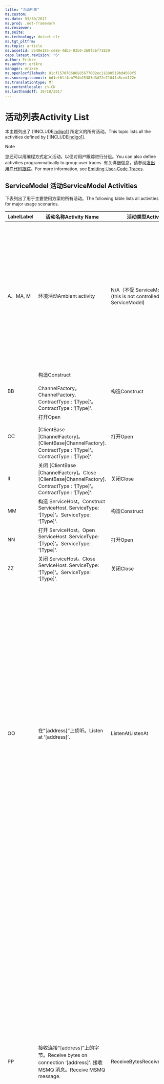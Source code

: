 ```yaml
---
title: "活动列表"
ms.custom: 
ms.date: 03/30/2017
ms.prod: .net-framework
ms.reviewer: 
ms.suite: 
ms.technology: dotnet-clr
ms.tgt_pltfrm: 
ms.topic: article
ms.assetid: 5540e185-ce8e-4db3-83b0-2b9f5bf71829
caps.latest.revision: "6"
author: Erikre
ms.author: erikre
manager: erikre
ms.openlocfilehash: 81cf157070686885677002ec21880519bd4508f5
ms.sourcegitcommit: bd1ef61f4bb794b25383d3d72e71041a5ced172e
ms.translationtype: MT
ms.contentlocale: zh-CN
ms.lasthandoff: 10/18/2017
---
```

# <a name="activity-list"></a><span data-ttu-id="5dedb-102">活动列表</span><span class="sxs-lookup"><span data-stu-id="5dedb-102">Activity List</span></span>
<span data-ttu-id="5dedb-103">本主题列出了 [!INCLUDE[indigo1](../../../../../includes/indigo1-md.md)] 所定义的所有活动。</span><span class="sxs-lookup"><span data-stu-id="5dedb-103">This topic lists all the activities defined by [!INCLUDE[indigo1](../../../../../includes/indigo1-md.md)].</span></span>  
  
> [!NOTE]
>  <span data-ttu-id="5dedb-104">您还可以用编程方式定义活动，以便对用户跟踪进行分组。</span><span class="sxs-lookup"><span data-stu-id="5dedb-104">You can also define activities programmatically to group user traces.</span></span> <span data-ttu-id="5dedb-105">有关详细信息，请参阅[发出用户代码跟踪](../../../../../docs/framework/wcf/diagnostics/tracing/emitting-user-code-traces.md)。</span><span class="sxs-lookup"><span data-stu-id="5dedb-105">For more information, see [Emitting User-Code Traces](../../../../../docs/framework/wcf/diagnostics/tracing/emitting-user-code-traces.md).</span></span>  
  
## <a name="servicemodel-activities"></a><span data-ttu-id="5dedb-106">ServiceModel 活动</span><span class="sxs-lookup"><span data-stu-id="5dedb-106">ServiceModel Activities</span></span>  
 <span data-ttu-id="5dedb-107">下表列出了用于主要使用方案的所有活动。</span><span class="sxs-lookup"><span data-stu-id="5dedb-107">The following table lists all activities for major usage scenarios.</span></span>  
  
|<span data-ttu-id="5dedb-108">Label</span><span class="sxs-lookup"><span data-stu-id="5dedb-108">Label</span></span>|<span data-ttu-id="5dedb-109">活动名称</span><span class="sxs-lookup"><span data-stu-id="5dedb-109">Activity Name</span></span>|<span data-ttu-id="5dedb-110">活动类型</span><span class="sxs-lookup"><span data-stu-id="5dedb-110">Activity Type</span></span>|<span data-ttu-id="5dedb-111">描述</span><span class="sxs-lookup"><span data-stu-id="5dedb-111">Description</span></span>|  
|-----------|-------------------|-------------------|-----------------|  
|<span data-ttu-id="5dedb-112">A、M</span><span class="sxs-lookup"><span data-stu-id="5dedb-112">A, M</span></span>|<span data-ttu-id="5dedb-113">环境活动</span><span class="sxs-lookup"><span data-stu-id="5dedb-113">Ambient activity</span></span>|<span data-ttu-id="5dedb-114">N/A（不受 ServiceModel 控制）</span><span class="sxs-lookup"><span data-stu-id="5dedb-114">N/A (this is not controlled by ServiceModel)</span></span>|<span data-ttu-id="5dedb-115">该活动的 ID 是在调用任何 ServiceModel 代码（客户端或服务器端）之前，在 TLS 中设置的。</span><span class="sxs-lookup"><span data-stu-id="5dedb-115">The activity whose ID is set in TLS before any calls to ServiceModel code (client side or server side).</span></span><br /><br /> <span data-ttu-id="5dedb-116">示例：对 [!INCLUDE[indigo2](../../../../../includes/indigo2-md.md)] 客户端调用 open 或调用 serviceHost.open 的活动。</span><span class="sxs-lookup"><span data-stu-id="5dedb-116">Example: An activity where  open is called on the [!INCLUDE[indigo2](../../../../../includes/indigo2-md.md)] client or serviceHost.open is called.</span></span>|  
|<span data-ttu-id="5dedb-117">B</span><span class="sxs-lookup"><span data-stu-id="5dedb-117">B</span></span>|<span data-ttu-id="5dedb-118">构造</span><span class="sxs-lookup"><span data-stu-id="5dedb-118">Construct</span></span><br /><br /> <span data-ttu-id="5dedb-119">ChannelFactory。</span><span class="sxs-lookup"><span data-stu-id="5dedb-119">ChannelFactory.</span></span> <span data-ttu-id="5dedb-120">ContractType : ‘[Type]’。</span><span class="sxs-lookup"><span data-stu-id="5dedb-120">ContractType : ‘[Type]’.</span></span>|<span data-ttu-id="5dedb-121">构造</span><span class="sxs-lookup"><span data-stu-id="5dedb-121">Construct</span></span>||  
|<span data-ttu-id="5dedb-122">C</span><span class="sxs-lookup"><span data-stu-id="5dedb-122">C</span></span>|<span data-ttu-id="5dedb-123">打开</span><span class="sxs-lookup"><span data-stu-id="5dedb-123">Open</span></span><br /><br /> <span data-ttu-id="5dedb-124">[ClientBase &#124;ChannelFactory]。</span><span class="sxs-lookup"><span data-stu-id="5dedb-124">[ClientBase&#124;ChannelFactory].</span></span> <span data-ttu-id="5dedb-125">ContractType : ‘[Type]’。</span><span class="sxs-lookup"><span data-stu-id="5dedb-125">ContractType : ‘[Type]’.</span></span>|<span data-ttu-id="5dedb-126">打开</span><span class="sxs-lookup"><span data-stu-id="5dedb-126">Open</span></span>||  
|<span data-ttu-id="5dedb-127">I</span><span class="sxs-lookup"><span data-stu-id="5dedb-127">I</span></span>|<span data-ttu-id="5dedb-128">关闭 [ClientBase &#124;ChannelFactory]。</span><span class="sxs-lookup"><span data-stu-id="5dedb-128">Close [ClientBase&#124;ChannelFactory].</span></span> <span data-ttu-id="5dedb-129">ContractType : ‘[Type]’。</span><span class="sxs-lookup"><span data-stu-id="5dedb-129">ContractType : ‘[Type]’.</span></span>|<span data-ttu-id="5dedb-130">关闭</span><span class="sxs-lookup"><span data-stu-id="5dedb-130">Close</span></span>||  
|<span data-ttu-id="5dedb-131">M</span><span class="sxs-lookup"><span data-stu-id="5dedb-131">M</span></span>|<span data-ttu-id="5dedb-132">构造 ServiceHost。</span><span class="sxs-lookup"><span data-stu-id="5dedb-132">Construct ServiceHost.</span></span> <span data-ttu-id="5dedb-133">ServiceType: ‘[Type]’。</span><span class="sxs-lookup"><span data-stu-id="5dedb-133">ServiceType: ‘[Type]’.</span></span>|<span data-ttu-id="5dedb-134">构造</span><span class="sxs-lookup"><span data-stu-id="5dedb-134">Construct</span></span>||  
|<span data-ttu-id="5dedb-135">N</span><span class="sxs-lookup"><span data-stu-id="5dedb-135">N</span></span>|<span data-ttu-id="5dedb-136">打开 ServiceHost。</span><span class="sxs-lookup"><span data-stu-id="5dedb-136">Open ServiceHost.</span></span> <span data-ttu-id="5dedb-137">ServiceType: ‘[Type]’。</span><span class="sxs-lookup"><span data-stu-id="5dedb-137">ServiceType: ‘[Type]’.</span></span>|<span data-ttu-id="5dedb-138">打开</span><span class="sxs-lookup"><span data-stu-id="5dedb-138">Open</span></span>||  
|<span data-ttu-id="5dedb-139">Z</span><span class="sxs-lookup"><span data-stu-id="5dedb-139">Z</span></span>|<span data-ttu-id="5dedb-140">关闭 ServiceHost。</span><span class="sxs-lookup"><span data-stu-id="5dedb-140">Close ServiceHost.</span></span> <span data-ttu-id="5dedb-141">ServiceType: ‘[Type]’。</span><span class="sxs-lookup"><span data-stu-id="5dedb-141">ServiceType: ‘[Type]’.</span></span>|<span data-ttu-id="5dedb-142">关闭</span><span class="sxs-lookup"><span data-stu-id="5dedb-142">Close</span></span>||  
|<span data-ttu-id="5dedb-143">O</span><span class="sxs-lookup"><span data-stu-id="5dedb-143">O</span></span>|<span data-ttu-id="5dedb-144">在“[address]”上侦听。</span><span class="sxs-lookup"><span data-stu-id="5dedb-144">Listen at ‘[address]’.</span></span>|<span data-ttu-id="5dedb-145">ListenAt</span><span class="sxs-lookup"><span data-stu-id="5dedb-145">ListenAt</span></span>|<span data-ttu-id="5dedb-146">此活动以及下一个活动都是特定于传输的。</span><span class="sxs-lookup"><span data-stu-id="5dedb-146">This and the next activity are transport-specific.</span></span> <span data-ttu-id="5dedb-147">ListenAt 活动表示映射到通道侦听器所侦听的地址的内容。</span><span class="sxs-lookup"><span data-stu-id="5dedb-147">The ListenAt activity represents the content that maps to the address where the channel listener listens at.</span></span> <span data-ttu-id="5dedb-148">对于 MSMQ，它是队列本身，因为队列映射到一个地址。</span><span class="sxs-lookup"><span data-stu-id="5dedb-148">In the case of MSMQ, it is the queue itself since the queue maps to one address.</span></span> <span data-ttu-id="5dedb-149">对于面向连接的传输，此活动侦听传入的连接；对于 MSMQ，此活动侦听 MSMQ 消息。</span><span class="sxs-lookup"><span data-stu-id="5dedb-149">This activity listens for incoming connections in the case of connection-oriented transports, for MSMQ messages in the case of MSMQ.</span></span> <span data-ttu-id="5dedb-150">此活动在 ServiceHost.Open() 期间创建，并且包含与创建和释放侦听器以及向所有 ReceiveBytes 活动传输数据有关的跟踪。</span><span class="sxs-lookup"><span data-stu-id="5dedb-150">This activity is created during ServiceHost.Open(), and contains the traces related to creating and disposing the listener, as well as transferring out to all ReceiveBytes activities.</span></span>|  
|<span data-ttu-id="5dedb-151">P</span><span class="sxs-lookup"><span data-stu-id="5dedb-151">P</span></span>|<span data-ttu-id="5dedb-152">接收连接“[address]”上的字节。</span><span class="sxs-lookup"><span data-stu-id="5dedb-152">Receive bytes on connection ‘[address]’.</span></span> <span data-ttu-id="5dedb-153">接收 MSMQ 消息。</span><span class="sxs-lookup"><span data-stu-id="5dedb-153">Receive MSMQ message.</span></span>|<span data-ttu-id="5dedb-154">ReceiveBytes</span><span class="sxs-lookup"><span data-stu-id="5dedb-154">ReceiveBytes</span></span>|<span data-ttu-id="5dedb-155">在此活动中，将处理最终变成 [!INCLUDE[indigo2](../../../../../includes/indigo2-md.md)] 消息的数据。</span><span class="sxs-lookup"><span data-stu-id="5dedb-155">In this activity, data that will eventually get a [!INCLUDE[indigo2](../../../../../includes/indigo2-md.md)] message is processed.</span></span> <span data-ttu-id="5dedb-156">在面向连接的传输或 http 中，需要等待传入的字节。</span><span class="sxs-lookup"><span data-stu-id="5dedb-156">Incoming bytes are waited in the case of connection-oriented transport or http.</span></span> <span data-ttu-id="5dedb-157">对于 TCP/命名管道，此活动的生存期就是连接的生存期，因为它是在创建连接时创建的。</span><span class="sxs-lookup"><span data-stu-id="5dedb-157">For TCP/named-pipe, the lifetime of this activity is the lifetime of the connection, as it is created when the connection is created.</span></span> <span data-ttu-id="5dedb-158">对于 http，它是消息请求的生存期并且在发送消息时创建。</span><span class="sxs-lookup"><span data-stu-id="5dedb-158">For http, it is of the lifetime of a message request and is created when the message is sent.</span></span> <span data-ttu-id="5dedb-159">此活动包含与创建和释放连接（如果适用）以及向所有消息（对象）处理活动传输数据有关的跟踪。</span><span class="sxs-lookup"><span data-stu-id="5dedb-159">This activity contains the traces related to creating and disposing the connection if applicable, as well as transfers out to all message (object) processing activities.</span></span><br /><br /> <span data-ttu-id="5dedb-160">对于 MSMQ，它就是用来检索 MSMQ 消息的活动。</span><span class="sxs-lookup"><span data-stu-id="5dedb-160">In the case of MSMQ, it is the activity where the MSMQ message is retrieved.</span></span>|  
|<span data-ttu-id="5dedb-161">Q</span><span class="sxs-lookup"><span data-stu-id="5dedb-161">Q</span></span>|<span data-ttu-id="5dedb-162">处理消息 [number]。</span><span class="sxs-lookup"><span data-stu-id="5dedb-162">Process message [number].</span></span> <span data-ttu-id="5dedb-163">（注意，[number] 是一个从 1 开始单调递增的值。）</span><span class="sxs-lookup"><span data-stu-id="5dedb-163">(Note, [number] is a monotonically increasing value which starts at 1.)</span></span>|<span data-ttu-id="5dedb-164">ProcessMessage</span><span class="sxs-lookup"><span data-stu-id="5dedb-164">ProcessMessage</span></span>|<span data-ttu-id="5dedb-165">处理传入的消息。</span><span class="sxs-lookup"><span data-stu-id="5dedb-165">Process an incoming message.</span></span> <span data-ttu-id="5dedb-166">此活动在接收到形成 [!INCLUDE[indigo2](../../../../../includes/indigo2-md.md)] 消息对象所需的所有数据（字节、MSMQ 消息）时启动。</span><span class="sxs-lookup"><span data-stu-id="5dedb-166">This activity starts when all the data (bytes, MSMQ message) are received to form a [!INCLUDE[indigo2](../../../../../includes/indigo2-md.md)] message object.</span></span> <span data-ttu-id="5dedb-167">此活动内的跟踪负责进行标头处理。</span><span class="sxs-lookup"><span data-stu-id="5dedb-167">Traces within this activity deal with header processing.</span></span><br /><br /> <span data-ttu-id="5dedb-168">一旦形成可以调度的消息，在查找对应的活动 ID 后，随即切换到 ServiceHost“处理操作”活动。</span><span class="sxs-lookup"><span data-stu-id="5dedb-168">Once a message that can be dispatched is formed, the ServiceHost ProcessAction activity is switched to after looking up the corresponding Activity ID.</span></span>|  
|<span data-ttu-id="5dedb-169">D、S</span><span class="sxs-lookup"><span data-stu-id="5dedb-169">D, S</span></span>|<span data-ttu-id="5dedb-170">处理操作“[action]”。</span><span class="sxs-lookup"><span data-stu-id="5dedb-170">Process action ‘[action]’.</span></span>|<span data-ttu-id="5dedb-171">ProcessAction</span><span class="sxs-lookup"><span data-stu-id="5dedb-171">ProcessAction</span></span>|<span data-ttu-id="5dedb-172">通过传输/安全/RM 堆栈处理消息，以便在接收到消息时将消息调度到用户代码，而在发送消息时按相反顺序进行处理。</span><span class="sxs-lookup"><span data-stu-id="5dedb-172">Process the message through the Transport/Security/RM stack for dispatching the message to user code on receive, and in the reverse order on send.</span></span><br /><br /> <span data-ttu-id="5dedb-173">在服务器上，则此活动使用传播的活动 ID 如果通过"活动传播"; 消息标头中发送否则，创建新的 GUID。</span><span class="sxs-lookup"><span data-stu-id="5dedb-173">On the server, this activity uses the propagated Activity ID if it is sent in the message header via "Activity Propagation"; otherwise, a new GUID is created.</span></span><br /><br /> <span data-ttu-id="5dedb-174">请求/答复协定的响应消息也是在该活动中处理的。</span><span class="sxs-lookup"><span data-stu-id="5dedb-174">The response message for request/reply contracts is also processed in that activity.</span></span>|  
|<span data-ttu-id="5dedb-175">T</span><span class="sxs-lookup"><span data-stu-id="5dedb-175">T</span></span>|<span data-ttu-id="5dedb-176">执行“[IContract.Operation]”。</span><span class="sxs-lookup"><span data-stu-id="5dedb-176">Execute ‘[IContract.Operation]’.</span></span>|<span data-ttu-id="5dedb-177">ExecuteUserCode</span><span class="sxs-lookup"><span data-stu-id="5dedb-177">ExecuteUserCode</span></span>|<span data-ttu-id="5dedb-178">在服务端调度后执行用户代码。</span><span class="sxs-lookup"><span data-stu-id="5dedb-178">Execute user code after dispatch on the service side.</span></span> <span data-ttu-id="5dedb-179">此活动提供了用于勾画用户提供代码中的 ServiceHost 代码的边界。</span><span class="sxs-lookup"><span data-stu-id="5dedb-179">This activity provides a boundary to delineate ServiceHost code from user-provided code.</span></span>|  
  
## <a name="security-activities"></a><span data-ttu-id="5dedb-180">安全活动</span><span class="sxs-lookup"><span data-stu-id="5dedb-180">Security Activities</span></span>  
 <span data-ttu-id="5dedb-181">下表列出了所有与安全有关的活动。</span><span class="sxs-lookup"><span data-stu-id="5dedb-181">The following table lists all activities related to Security.</span></span>  
  
|<span data-ttu-id="5dedb-182">活动名称</span><span class="sxs-lookup"><span data-stu-id="5dedb-182">Activity Name</span></span>|<span data-ttu-id="5dedb-183">活动类型</span><span class="sxs-lookup"><span data-stu-id="5dedb-183">Activity Type</span></span>|<span data-ttu-id="5dedb-184">描述</span><span class="sxs-lookup"><span data-stu-id="5dedb-184">Description</span></span>|  
|-------------------|-------------------|-----------------|  
|<span data-ttu-id="5dedb-185">设置安全会话</span><span class="sxs-lookup"><span data-stu-id="5dedb-185">Setup secure session</span></span>|<span data-ttu-id="5dedb-186">SetupSecurity</span><span class="sxs-lookup"><span data-stu-id="5dedb-186">SetupSecurity</span></span>|<span data-ttu-id="5dedb-187">仅在客户端存在。</span><span class="sxs-lookup"><span data-stu-id="5dedb-187">Exists on the client side only.</span></span> <span data-ttu-id="5dedb-188">包含用于身份验证和设置安全上下文的所有 RST*/SCT 交换。</span><span class="sxs-lookup"><span data-stu-id="5dedb-188">Contains all RST*/SCT exchanges for authentication and setting the security context.</span></span> <span data-ttu-id="5dedb-189">如果`propagateActivity` = `true`，此活动将与服务的相应过程操作 RST 合并\*/SCT 活动。</span><span class="sxs-lookup"><span data-stu-id="5dedb-189">If `propagateActivity`=`true`, this activity is merged with the service’s corresponding Process Action RST\*/SCT activities.</span></span>|  
|<span data-ttu-id="5dedb-190">关闭安全会话</span><span class="sxs-lookup"><span data-stu-id="5dedb-190">Close secure session</span></span>|<span data-ttu-id="5dedb-191">SetupSecurity</span><span class="sxs-lookup"><span data-stu-id="5dedb-191">SetupSecurity</span></span>|<span data-ttu-id="5dedb-192">存在于客户端。</span><span class="sxs-lookup"><span data-stu-id="5dedb-192">Exists on the client side.</span></span> <span data-ttu-id="5dedb-193">包含用于关闭安全会话的“取消”消息交换。</span><span class="sxs-lookup"><span data-stu-id="5dedb-193">Contains the Cancel message exchange for closing the secure session.</span></span> <span data-ttu-id="5dedb-194">如果`propagateActivity` = `true`，此活动将与处理操作"取消"合并从服务。</span><span class="sxs-lookup"><span data-stu-id="5dedb-194">If `propagateActivity`=`true`, this activity is merged with the Process Action "Cancel" from the service.</span></span>|  
  
 <span data-ttu-id="5dedb-195">下表列出了所有与 COM+ 有关的活动。</span><span class="sxs-lookup"><span data-stu-id="5dedb-195">The following table lists all activities related to COM+.</span></span>  
  
|<span data-ttu-id="5dedb-196">活动名称</span><span class="sxs-lookup"><span data-stu-id="5dedb-196">Activity Name</span></span>|<span data-ttu-id="5dedb-197">活动类型</span><span class="sxs-lookup"><span data-stu-id="5dedb-197">Activity Type</span></span>|<span data-ttu-id="5dedb-198">描述</span><span class="sxs-lookup"><span data-stu-id="5dedb-198">Description</span></span>|  
|-------------------|-------------------|-----------------|  
|<span data-ttu-id="5dedb-199">创建 COM+ 实例。</span><span class="sxs-lookup"><span data-stu-id="5dedb-199">Create COM+ instance</span></span>|<span data-ttu-id="5dedb-200">TransferToCOMPlus</span><span class="sxs-lookup"><span data-stu-id="5dedb-200">TransferToCOMPlus</span></span>|<span data-ttu-id="5dedb-201">[!INCLUDE[indigo2](../../../../../includes/indigo2-md.md)] 代码中的每个 COM+ 调用对应于 1 个活动实例</span><span class="sxs-lookup"><span data-stu-id="5dedb-201">1 activity instance for each COM+ call from [!INCLUDE[indigo2](../../../../../includes/indigo2-md.md)] code</span></span>|  
|<span data-ttu-id="5dedb-202">执行 COM +\<操作 ></span><span class="sxs-lookup"><span data-stu-id="5dedb-202">Execute COM+ \<operation></span></span>|<span data-ttu-id="5dedb-203">TransferToCOMPlus</span><span class="sxs-lookup"><span data-stu-id="5dedb-203">TransferToCOMPlus</span></span>|<span data-ttu-id="5dedb-204">[!INCLUDE[indigo2](../../../../../includes/indigo2-md.md)] 代码中的每个 COM+ 调用对应于 1 个活动实例</span><span class="sxs-lookup"><span data-stu-id="5dedb-204">1 activity instance for each COM+ call from [!INCLUDE[indigo2](../../../../../includes/indigo2-md.md)] code</span></span>|  
  
## <a name="wmi-activities"></a><span data-ttu-id="5dedb-205">WMI 活动</span><span class="sxs-lookup"><span data-stu-id="5dedb-205">WMI Activities</span></span>  
 <span data-ttu-id="5dedb-206">下表列出了所有与 WMI 有关的活动。</span><span class="sxs-lookup"><span data-stu-id="5dedb-206">The following table lists all activities related to WMI.</span></span>  
  
|<span data-ttu-id="5dedb-207">活动名称</span><span class="sxs-lookup"><span data-stu-id="5dedb-207">Activity Name</span></span>|<span data-ttu-id="5dedb-208">活动类型</span><span class="sxs-lookup"><span data-stu-id="5dedb-208">Activity Type</span></span>|<span data-ttu-id="5dedb-209">描述</span><span class="sxs-lookup"><span data-stu-id="5dedb-209">Description</span></span>|  
|-------------------|-------------------|-----------------|  
|<span data-ttu-id="5dedb-210">WMI get</span><span class="sxs-lookup"><span data-stu-id="5dedb-210">WMI get</span></span>|<span data-ttu-id="5dedb-211">WMIGetObject</span><span class="sxs-lookup"><span data-stu-id="5dedb-211">WMIGetObject</span></span>|<span data-ttu-id="5dedb-212">用户正从 WMI 检索数据。</span><span class="sxs-lookup"><span data-stu-id="5dedb-212">User is retrieving data from WMI.</span></span>|  
|<span data-ttu-id="5dedb-213">WMI put</span><span class="sxs-lookup"><span data-stu-id="5dedb-213">WMI put</span></span>|<span data-ttu-id="5dedb-214">WmiPutInstance</span><span class="sxs-lookup"><span data-stu-id="5dedb-214">WmiPutInstance</span></span>|<span data-ttu-id="5dedb-215">用户正向 WMI 更新数据。</span><span class="sxs-lookup"><span data-stu-id="5dedb-215">User is updating data with WMI.</span></span>|

